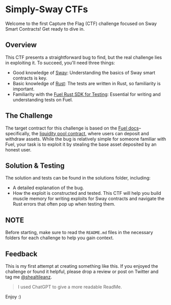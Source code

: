 # Simply-Sway CTFs
Welcome to the first Capture the Flag (CTF) challenge focused on Sway Smart Contracts! Get ready to dive in.

## Overview
This CTF presents a straightforward bug to find, but the real challenge lies in exploiting it. To succeed, you'll need three things:

- Good knowledge of [Sway](https://docs.fuel.network/docs/sway/): Understanding the basics of Sway smart contracts is key.
- Basic knowledge of [Rust](https://doc.rust-lang.org/book/): The tests are written in Rust, so familiarity is important.
- Familiarity with the [Fuel Rust SDK for Testing](https://docs.fuel.network/docs/fuels-rs/): Essential for writing and understanding tests on Fuel.

## The Challenge
The target contract for this challenge is based on the [Fuel docs](https://docs.fuel.network/docs/)– specifically, the [liquidity pool contract](https://docs.fuel.network/docs/fuels-rs/cookbook/deposit-and-withdraw/), where users can deposit and withdraw assets. While the bug is relatively simple for someone familiar with Fuel, your task is to exploit it by stealing the base asset deposited by an honest user.

## Solution & Testing
The solution and tests can be found in the solutions folder, including:

- A detailed explanation of the bug.
- How the exploit is constructed and tested.
This CTF will help you build muscle memory for writing exploits for Sway contracts and navigate the Rust errors that often pop up when testing them.

## NOTE
Before starting, make sure to read the `README.md` files in the necessary folders for each challenge to help you gain context.

## Feedback
This is my first attempt at creating something like this. If you enjoyed the challenge or found it helpful, please drop a review or post on Twitter and tag me [@shealtileanz](https://x.com/shealtielanz).


> I used ChatGPT to give a more readable ReadMe.

Enjoy :)
